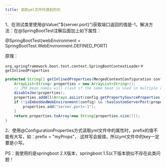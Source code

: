```yaml
---
title: 读取yml文件时遇到的坑
---
```


1、在测试类里使用@Value("${server.port}")获取端口返回的值是-1，解决方法：在@SpringBootTest注解后面加上如下属性：

@SpringBootTest(webEnvironment = SpringBootTest.WebEnvironment.DEFINED_PORT)

原理：

```
org.springframework.boot.test.context.SpringBootContextLoader＃getInlinedProperties
```

```java
protected String[] getInlinedProperties(MergedContextConfiguration config) {
    ArrayList<String> properties = new ArrayList<String>();
    // JMX bean names will clash if the same bean is used in multiple contexts
    disableJmx(properties);
    properties.addAll(Arrays.asList(config.getPropertySourceProperties()));
    if (!isEmbeddedWebEnvironment(config) && !hasCustomServerPort(properties)) {
        properties.add("server.port=-1");
    }
    return properties.toArray(new String[properties.size()]);
}
```



2、使用@ConfigurationProperties方式读取yml文件中的属性时，prefix的值不能有大写，如：prefix = "myProps"， 这样写会报错，所以yml文件中的key一定要是小写。

PS：我使用的是springboot 2.X版本，springboot 1.5以下版本貌似不存在此类问题！